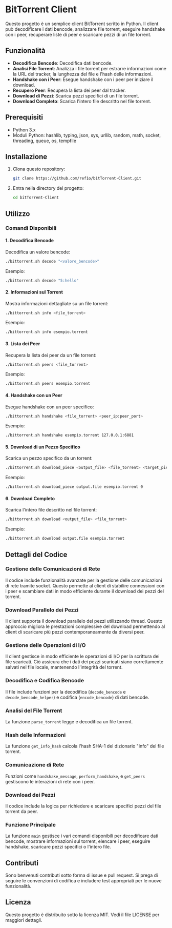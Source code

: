 # BitTorrent Client

Questo progetto è un semplice client BitTorrent scritto in Python. Il client può decodificare i dati bencode, analizzare file torrent, eseguire handshake con i peer, recuperare liste di peer e scaricare pezzi di un file torrent.

## Funzionalità

- **Decodifica Bencode**: Decodifica dati bencode.
- **Analisi File Torrent**: Analizza i file torrent per estrarre informazioni come la URL del tracker, la lunghezza del file e l'hash delle informazioni.
- **Handshake con i Peer**: Esegue handshake con i peer per iniziare il download.
- **Recupero Peer**: Recupera la lista dei peer dal tracker.
- **Download di Pezzi**: Scarica pezzi specifici di un file torrent.
- **Download Completo**: Scarica l'intero file descritto nel file torrent.

## Prerequisiti

- Python 3.x
- Moduli Python: hashlib, typing, json, sys, urllib, random, math, socket, threading, queue, os, tempfile

## Installazione

1. Clona questo repository:
    ```bash
    git clone https://github.com/ref1o/bitTorrent-Client.git
    ```

2. Entra nella directory del progetto:
    ```bash
    cd bitTorrent-Client
    ```

## Utilizzo

### Comandi Disponibili

#### 1. Decodifica Bencode

Decodifica un valore bencode:
```bash
./bittorrent.sh decode "<valore_bencode>"
```
Esempio:
```bash
./bittorrent.sh decode "5:hello"
```

#### 2. Informazioni sul Torrent

Mostra informazioni dettagliate su un file torrent:
```bash
./bittorrent.sh info <file_torrent>
```
Esempio:
```bash
./bittorrent.sh info esempio.torrent
```

#### 3. Lista dei Peer

Recupera la lista dei peer da un file torrent:
```bash
./bittorrent.sh peers <file_torrent>
```
Esempio:
```bash
./bittorrent.sh peers esempio.torrent
```

#### 4. Handshake con un Peer

Esegue handshake con un peer specifico:
```bash
./bittorrent.sh handshake <file_torrent> <peer_ip:peer_port>
```
Esempio:
```bash
./bittorrent.sh handshake esempio.torrent 127.0.0.1:6881
```

#### 5. Download di un Pezzo Specifico

Scarica un pezzo specifico da un torrent:
```bash
./bittorrent.sh download_piece <output_file> <file_torrent> <target_piece>
```
Esempio:
```bash
./bittorrent.sh download_piece output.file esempio.torrent 0
```

#### 6. Download Completo

Scarica l'intero file descritto nel file torrent:
```bash
./bittorrent.sh download <output_file> <file_torrent>
```
Esempio:
```bash
./bittorrent.sh download output.file esempio.torrent
```

## Dettagli del Codice

### Gestione delle Comunicazioni di Rete

Il codice include funzionalità avanzate per la gestione delle comunicazioni di rete tramite socket. Questo permette al client di stabilire connessioni con i peer e scambiare dati in modo efficiente durante il download dei pezzi del torrent.

### Download Parallelo dei Pezzi

Il client supporta il download parallelo dei pezzi utilizzando thread. Questo approccio migliora le prestazioni complessive del download permettendo al client di scaricare più pezzi contemporaneamente da diversi peer.

### Gestione delle Operazioni di I/O

Il client gestisce in modo efficiente le operazioni di I/O per la scrittura dei file scaricati. Ciò assicura che i dati dei pezzi scaricati siano correttamente salvati nel file locale, mantenendo l'integrità del torrent.

### Decodifica e Codifica Bencode

Il file include funzioni per la decodifica (`decode_bencode` e `decode_bencode_helper`) e codifica (`encode_bencode`) di dati bencode.

### Analisi del File Torrent

La funzione `parse_torrent` legge e decodifica un file torrent.

### Hash delle Informazioni

La funzione `get_info_hash` calcola l'hash SHA-1 del dizionario "info" del file torrent.

### Comunicazione di Rete

Funzioni come `handshake_message`, `perform_handshake`, e `get_peers` gestiscono le interazioni di rete con i peer.

### Download dei Pezzi

Il codice include la logica per richiedere e scaricare specifici pezzi del file torrent da peer.

### Funzione Principale

La funzione `main` gestisce i vari comandi disponibili per decodificare dati bencode, mostrare informazioni sul torrent, elencare i peer, eseguire handshake, scaricare pezzi specifici o l'intero file.

## Contributi

Sono benvenuti contributi sotto forma di issue e pull request. Si prega di seguire le convenzioni di codifica e includere test appropriati per le nuove funzionalità.

## Licenza

Questo progetto è distribuito sotto la licenza MIT. Vedi il file LICENSE per maggiori dettagli.
